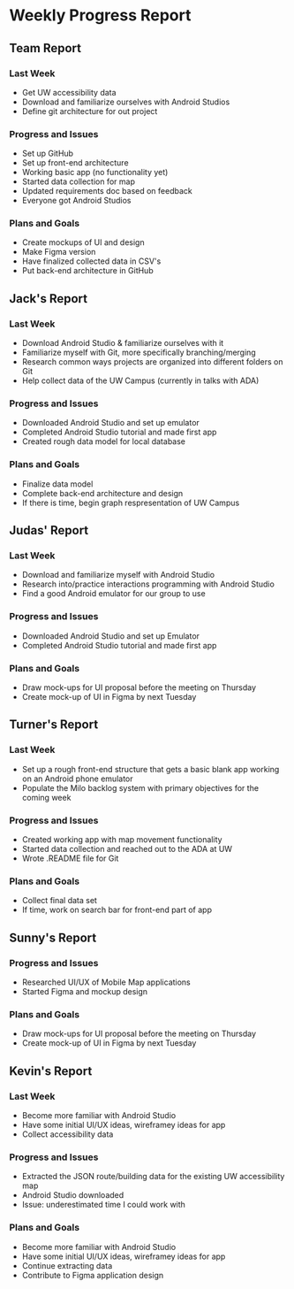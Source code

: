 # Weekly Progress Report
## Team Report
### Last Week
* Get UW accessibility data
* Download and familiarize ourselves with Android Studios
* Define git architecture for out project
### Progress and Issues
* Set up GitHub
* Set up front-end architecture
* Working basic app (no functionality yet)
* Started data collection for map
* Updated requirements doc based on feedback
* Everyone got Android Studios
### Plans and Goals
* Create mockups of UI and design
*   Make Figma version
* Have finalized collected data in CSV's
* Put back-end architecture in GitHub
## Jack's Report
### Last Week
* Download Android Studio & familiarize ourselves with it
* Familiarize myself with Git, more specifically branching/merging
* Research common ways projects are organized into different folders on Git
* Help collect data of the UW Campus (currently in talks with ADA)
### Progress and Issues
* Downloaded Android Studio and set up emulator
* Completed Android Studio tutorial and made first app
* Created rough data model for local database
### Plans and Goals
* Finalize data model
* Complete back-end architecture and design
* If there is time, begin graph respresentation of UW Campus
## Judas' Report
### Last Week
* Download and familiarize myself with Android Studio
* Research into/practice interactions programming with Android Studio
* Find a good Android emulator for our group to use
### Progress and Issues
* Downloaded Android Studio and set up Emulator
* Completed Android Studio tutorial and made first app
### Plans and Goals
* Draw mock-ups for UI proposal before the meeting on Thursday
* Create mock-up of UI in Figma by next Tuesday
## Turner's Report
### Last Week
* Set up a rough front-end structure that gets a basic blank app working on an Android phone emulator
* Populate the Milo backlog system with primary objectives for the coming week
### Progress and Issues
* Created working app with map movement functionality
* Started data collection and reached out to the ADA at UW
* Wrote .README file for Git
### Plans and Goals
* Collect final data set
* If time, work on search bar for front-end part of app
## Sunny's Report
### Progress and Issues
* Researched UI/UX of Mobile Map applications
* Started Figma and mockup design
### Plans and Goals
* Draw mock-ups for UI proposal before the meeting on Thursday
* Create mock-up of UI in Figma by next Tuesday
## Kevin's Report
### Last Week
* Become more familiar with Android Studio
* Have some initial UI/UX ideas, wireframey ideas for app
* Collect accessibility data
### Progress and Issues
* Extracted the JSON route/building data for the existing UW accessibility map
* Android Studio downloaded
* Issue: underestimated time I could work with
### Plans and Goals
* Become more familiar with Android Studio
* Have some initial UI/UX ideas, wireframey ideas for app
* Continue extracting data
* Contribute to Figma application design